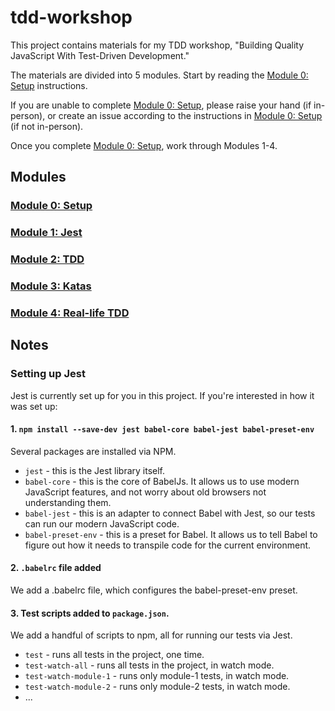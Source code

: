 # tdd-workshop
This project contains materials for my TDD workshop, "Building Quality JavaScript With Test-Driven Development."

The materials are divided into 5 modules. Start by reading the [Module 0: Setup](./module-0/README.md) instructions. 

If you are unable to complete [Module 0: Setup](./module-0/README.md), please raise your hand (if in-person), or create an issue according to the instructions in [Module 0: Setup](./module-0/README.md) (if not in-person). 

Once you complete [Module 0: Setup](./module-0/README.md), work through Modules 1-4.



## Modules

### [Module 0: Setup](./module-0/README.md)

### [Module 1: Jest](./module-1/README.md)

### [Module 2: TDD](./module-2/README.md)

### [Module 3: Katas](./module-3/README.md)

### [Module 4: Real-life TDD](./module-4/README.md)

## Notes

### Setting up Jest

Jest is currently set up for you in this project. If you're interested in how it was set up:

#### 1. `npm install --save-dev jest babel-core babel-jest babel-preset-env`

Several packages are installed via NPM.

* `jest` - this is the Jest library itself.
* `babel-core` - this is the core of BabelJs. It allows us to use modern JavaScript features, and not worry about old browsers not understanding them.
* `babel-jest` - this is an adapter to connect Babel with Jest, so our tests can run our modern JavaScript code.
* `babel-preset-env` - this is a preset for Babel. It allows us to tell Babel to figure out how it needs to transpile code for the current environment.

#### 2. `.babelrc` file added

We add a .babelrc file, which configures the babel-preset-env preset.

#### 3. Test scripts added to `package.json`. 

We add a handful of scripts to npm, all for running our tests via Jest.

* `test` - runs all tests in the project, one time.
* `test-watch-all` - runs all tests in the project, in watch mode.
* `test-watch-module-1` - runs only module-1 tests, in watch mode.
* `test-watch-module-2` - runs only module-2 tests, in watch mode.
* ...
